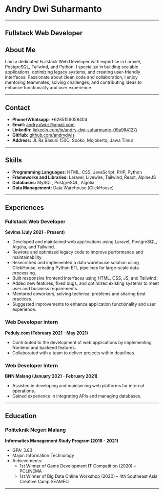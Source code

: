 # Andry Dwi Suharmanto

---

## Fullstack Web Developer

## About Me
I am a dedicated Fullstack Web Developer with expertise in Laravel, PostgreSQL, Tailwind, and Python. I specialize in building scalable applications, optimizing legacy systems, and creating user-friendly interfaces. Passionate about clean code and collaboration, I enjoy mentoring teammates, solving challenges, and contributing ideas to enhance functionality and user experience.

---

## Contact
* **Phone/Whatsapp**: +6285156058404
* **Email:** andry.dwi.s@gmail.com
* **LinkedIn:** [linkedin.com/in/andry-dwi-suharmanto-09a964127/](https://www.linkedin.com/in/andry-dwi-suharmanto-09a964127/)
* **GitHub:** [github.com/andrydwis](https://github.com/andrydwis)
* **Address:** Jl. Ra Basuni 150C, Sooko, Mojokerto, Jawa Timur

---

## Skills
* **Programming Languages:** HTML, CSS, JavaScript, PHP, Python
* **Frameworks and Libraries:** Laravel, Livewire, Tailwind, React, AlpineJS
* **Databases:** MySQL, PostgreSQL, Algolia
* **Data Management:** Data Warehouse (ClickHouse)

---

## Experiences

### Fullstack Web Developer
**Sevima (July 2021 - Present)**
* Developed and maintained web applications using Laravel, PostgreSQL, Algolia, and Tailwind.
* Rewrote and optimized legacy code to improve performance and maintainability.
* Researched and implemented a data warehouse solution using ClickHouse, creating Python ETL pipelines for large-scale data processing.
* Built responsive frontend interfaces using HTML, CSS, JS, and Tailwind.
* Added new features, fixed bugs, and optimized existing systems to meet user and business requirements.
* Mentored coworkers, solving technical problems and sharing best practices.
* Suggested improvements to enhance application functionality and user experience.

### Web Developer Intern
**Peduly.com (February 2021 - May 2021)**
* Contributed to the development of web applications by implementing frontend and backend features.
* Collaborated with a team to deliver projects within deadlines.

### Web Developer Intern
**BNN Malang (January 2021 - February 2021)**
* Assisted in developing and maintaining web platforms for internal operations.
* Gained experience in integrating APIs and managing databases.

---

## Education

### Politeknik Negeri Malang
**Informatics Management Study Program (2018 - 2021)**
* GPA: 3.83
* Major: Information Technology
* Achievements:
    * 1st Winner of Game Development IT Competition (2020) – POLINEMA
    * 1st Winner of Big Data Online Workshop (2020) – 4th Southeast Asia Creative Camp SEAMEO

---
